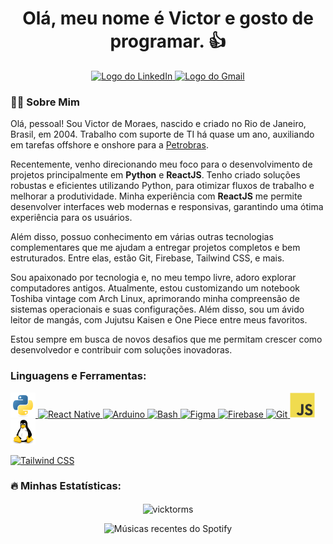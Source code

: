 <h1 align="center">Olá, meu nome é Victor e gosto de programar. 👍</h1>
<div align="center">
    <a href="https://www.linkedin.com/in/vicktorms/">    
        <img src="https://img.shields.io/static/v1?message=LinkedIn&logo=linkedin&label=&color=0077B5&logoColor=white&labelColor=&style=for-the-badge" height="25" alt="Logo do LinkedIn" />
    </a>
    <a href="mailto:victor.moraes.devrj@gmail.com" alt="Envie-me um email">
        <img src="https://img.shields.io/badge/Gmail-D14836?style=for-the-badge&logo=gmail&logoColor=white" height="25" alt="Logo do Gmail" />
    </a>
</div>

<h3 align="left">👨‍💻 Sobre Mim</h3>

<p align="left">
Olá, pessoal! Sou Victor de Moraes, nascido e criado no Rio de Janeiro, Brasil, em 2004. Trabalho com suporte de TI há quase um ano, auxiliando em tarefas offshore e onshore para a <a href="https://petrobras.com.br/en/" alt="Site da Petrobras">Petrobras</a>.<br>

<p>Recentemente, venho direcionando meu foco para o desenvolvimento de projetos principalmente em <b>Python</b> e <b>ReactJS</b>. Tenho criado soluções robustas e eficientes utilizando Python, para otimizar fluxos de trabalho e melhorar a produtividade. Minha experiência com <b>ReactJS</b> me permite desenvolver interfaces web modernas e responsivas, garantindo uma ótima experiência para os usuários.</p>

<p>Além disso, possuo conhecimento em várias outras tecnologias complementares que me ajudam a entregar projetos completos e bem estruturados. Entre elas, estão Git, Firebase, Tailwind CSS, e mais.</p>

<p>Sou apaixonado por tecnologia e, no meu tempo livre, adoro explorar computadores antigos. Atualmente, estou customizando um notebook Toshiba vintage com Arch Linux, aprimorando minha compreensão de sistemas operacionais e suas configurações. Além disso, sou um ávido leitor de mangás, com Jujutsu Kaisen e One Piece entre meus favoritos.</p>

<p>Estou sempre em busca de novos desafios que me permitam crescer como desenvolvedor e contribuir com soluções inovadoras.</p>

<h3 align="left">Linguagens e Ferramentas:</h3>

<p align="left">
<a href="https://www.python.org" target="_blank" rel="noreferrer"> <img src="https://raw.githubusercontent.com/devicons/devicon/master/icons/python/python-original.svg" alt="Python" width="40" height="40"/> </a>
<a href="https://reactnative.dev/" target="_blank" rel="noreferrer"> <img src="https://reactnative.dev/img/header_logo.svg" alt="React Native" width="40" height="40"/> </a>
<a href="https://www.arduino.cc/" target="_blank" rel="noreferrer"> <img src="https://cdn.worldvectorlogo.com/logos/arduino-1.svg" alt="Arduino" width="40" height="40"/> </a>
<a href="https://www.gnu.org/software/bash/" target="_blank" rel="noreferrer"> <img src="https://www.vectorlogo.zone/logos/gnu_bash/gnu_bash-icon.svg" alt="Bash" width="40" height="40"/> </a>
<a href="https://www.figma.com/" target="_blank" rel="noreferrer"> <img src="https://www.vectorlogo.zone/logos/figma/figma-icon.svg" alt="Figma" width="40" height="40"/> </a>
<a href="https://firebase.google.com/" target="_blank" rel="noreferrer"> <img src="https://www.vectorlogo.zone/logos/firebase/firebase-icon.svg" alt="Firebase" width="40" height="40"/> </a>
<a href="https://git-scm.com/" target="_blank" rel="noreferrer"> <img src="https://www.vectorlogo.zone/logos/git-scm/git-scm-icon.svg" alt="Git" width="40" height="40"/> </a>
<a href="https://developer.mozilla.org/en-US/docs/Web/JavaScript" target="_blank" rel="noreferrer"> <img src="https://raw.githubusercontent.com/devicons/devicon/master/icons/javascript/javascript-original.svg" alt="JavaScript" width="40" height="40"/> </a>
<a href="https://www.linux.org/" target="_blank" rel="noreferrer"> <img src="https://raw.githubusercontent.com/devicons/devicon/master/icons/linux/linux-original.svg" alt="Linux" width="40" height="40"/> </a>

<a href="https://tailwindcss.com/" target="_blank" rel="noreferrer"> <img src="https://www.vectorlogo.zone/logos/tailwindcss/tailwindcss-icon.svg" alt="Tailwind CSS" width="40" height="40"/> </a>
</p>

<h3 align="left">🔥 Minhas Estatísticas:</h3>
<p align="center">
    <img align="center" src="https://github-readme-streak-stats.herokuapp.com/?user=vicktorms&" alt="vicktorms"/>
</p>
<div align="center">
    <img src="https://spotify-recently-played-readme.vercel.app/api?user=dogmaul-br&count=1" alt="Músicas recentes do Spotify" />
</div>
